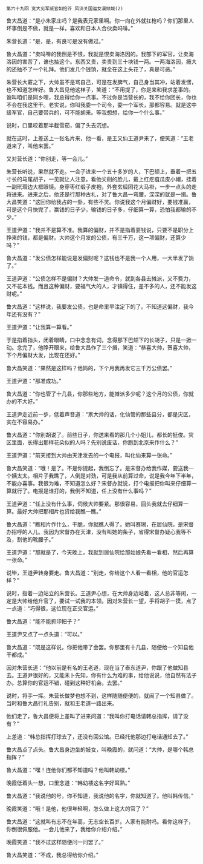     第六十九回 宽大见军威官如拾芥 风流关国运女漫倾城(2) 

   鲁大昌道：“是小朱家庄吗？是我表兄家里啊。你一向在外就扛枪吗？你们那里人坏事倒是不做，就是一样，喜欢和日本人合伙卖吗啡。”

   朱营长道：“是，是，有良可是没有做过。”

   鲁大昌道：“卖吗啡的我倒是不恨，我就是恨卖海洛因的。我部下的军官，让卖海洛因的害苦了，谁也抽这个。东西又贵，卖贵到三十块钱一两。一两海洛因，瘾大的还抽不了一个礼拜。他们发几个钱饷，就全在这上头花了，真是可恶。”

   朱营长大窘之下，大帅虽不是骂自己，可是在发脾气，自己身当其冲，站着发愣，也不知道怎样好。鲁大昌见他这样子，笑道：“不用提了，你是来和我求差事的。谁叫咱们是同乡哩，我总得给你一点事。不过你是当营长的，我不给你团长，你也不会在我这里干。老实说，你叫我委一个司令，委一个军长，那都容易。就是这中级军官，自己要带兵的，可不能胡来。等我想想，给你一个什么事。”

   说时，口里咬着那半截雪茄，偏了头去沉想。

   就在这时，上差送上一张名片来，他一看，是王又仙王道尹来了，便笑道：“王老道来了，叫他来罢。”

   又对营长道：“你别走，等一会儿。”

   朱营长听说，果然就不走。一会子进来一个五十多岁的人，下巴颏上，垂着一把五寸长的马尾胡子，一见就让人注意。看他尖削的脸儿，戴上红疙疽瓜皮小帽，挂着一副玳瑁边大框眼镜。身穿枣红缎子皮袍，外套玄缎团花大马褂，一步一点头的走将进来。进来之后，他还是行那种古礼，对了鲁大昌一弯腰，深深的就是一揖。鲁大昌笑道：“这回你给我占的一卦，有些不灵。你说我这个月偏财好，要钱准赢，可是这个月快完了，赢钱的日子少，输钱的日子多，仔细算一算，恐怕我都输的不少。”

   王道尹道：“我并不是算不准。我算的偏财，并不是指着耍钱说，只要不是职分上挣来的钱，都是偏财。大帅这个月发的公债，有三千万，这一项偏财，还算少吗？”

   鲁大昌道：“发公债怎样能说是发偏财呢？这钱也不是我一个人用，一大半发了饷了。”

   王道尹道：“公债怎样不是偏财？大帅发一道命令，就到各县去摊派，又不费力，又不花本钱。而且这种偏财，要福气大的人，才镇得住，差不多的人，还不能发这财呢。”

   鲁大昌道：“这样说，我要发公债，也是命里早注定下的了。不知道这偏财，我今年还有没有？”

   王道尹道：“让我算一算看。”

   于是掐着指头，闭着眼睛，口中念念有词，念得那下巴颏下的长胡子，只是一掀一动。念完了，他睁开眼来，给鲁大昌作了三个揖，笑道：“恭喜大帅，贺喜大帅，下个月偏财大发，比现在还好。”

   鲁大昌笑道：“果然是这样吗？他妈的，下个月我再发它三千万公债罢。”

   王道尹道：“那准成功。”

   鲁大昌道：“你也管了十几县，你那些地方，能摊派多少呢？这个月的公债，你就办的不大好。”

   王道尹走近前一步，低着声音道：“禀大帅的话，化仙管的那些县分，都是灾区，实在不容易办。”

   鲁大昌道：“你别胡说了。前些日子，你送来看的那几个小姐儿，都长的挺俊。灾区里面，长得出那样花朵似的人吗？先别说废话，你跑到北京来作什么？”

   王道尹道：“前天接到大帅由天津发去的一个电报，叫化仙来算一张命。”

   鲁大昌笑道：“哦！是了。不是你提起，我倒忘了。是宋督办给我作媒，要送我一个姨太太。相片子我瞧了，人倒是对劲，可是我从前算过命，说是我今年下半年，不能办喜事。我很为难，不知道怎么好？宋督办就说，打个电报把你叫来仔细算一算就行了。电报是谁打的，我倒不知道，任上没有什么事吗？”

   王道尹道：“任上没有什么事，伺候大帅要紧。那很容易，回头我就去仔细算一算。最好大帅把那相片也贷给我瞧一瞧。”

   鲁大昌道：“瞧相片作什么，干脆，你就瞧人得了。她叫赛瑚，在居仙院，是宋督办招呼的人儿。我因为宋督办在天津，没有叫她的条子，省得宋督办疑心我等不及，割他的靴腰子。”

   王道尹道：“那就是了，今天晚上，我就到居仙院给那姑娘先看一看相，然后再算一张命。”

   说毕，王道尹转身要走。鲁大昌道：“别走，你给这个人看一看相，他的官运怎样？”

   说时，指着一边站立的朱营长。王道尹心想，在大帅身边站着，这人总非等闲，一定是大帅给他升官了，要试一试我的本领。因对朱营长一望，手将胡子一摸，点了一点道：“巧得很，这位现在正交官运。”

   鲁大昌道：“能不能抓印把子？”

   王道尹又点了一点头道：“可以。”

   鲁大昌道：“既是这样说，你把他带了会罢。你那里有十几县，随便给一个知县他干都成。”

   因对朱营长道：“他以前是有名的王老道，现在当了泰东道尹，你跟了他做知县去。王道尹很好的，又能未卜先知，你有什么为难的事，给他说说，他自然有法子办。总算你的官运不错，碰到这种好机会。去罢。”

   说时，将手一挥。朱营长做梦也想不到，这样随随便便的，就闹了一个知县做了。当时和鲁大昌行礼告别，就和王老道一路出来。

   他们走了，鲁大昌便将上差叫了进来问道：“我叫你打电话请韩总指挥，请了没有？”

   上差道：“韩总指挥打球去了，还没有回公馆。已经托他那边打电话通知去了。”

   鲁大昌点了点头。鲁大昌身边坐的妓女，叫晚霞的，就问道：“大帅，是哪个韩总指挥？”

   鲁大昌道：“嘿！连他你们都不知道吗？他叫韩幼楼。”

   晚霞低着头一想，口里念道：“韩幼楼这名字好耳熟。”

   鲁大昌道：“我说他的号，你不知道，我说他的名字，你就知道了。他叫韩传信。”

   晚霞笑道：“哦！是他，他很年轻啊，怎么做上这大的官了？”

   鲁大昌道：“这就叫有志不在年高，无志空长百岁。人家有能耐吗。看你这样子，你倒很佩服他。一会儿他来了，我给你介绍介绍。”

   晚霞笑道：“我不过这样随便问一问罢了。”

   鲁大昌笑道：“不成，我总得给你介绍。”

